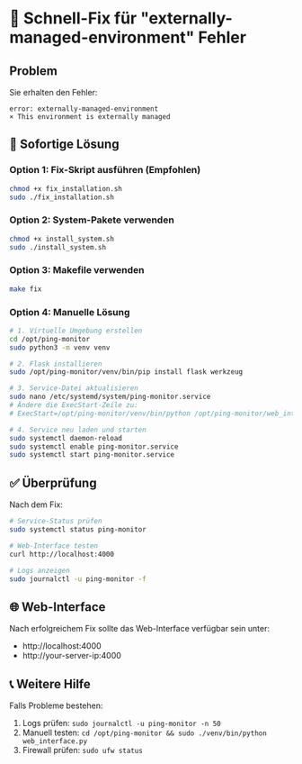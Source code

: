 # 🚨 Schnell-Fix für "externally-managed-environment" Fehler

## Problem
Sie erhalten den Fehler:
```
error: externally-managed-environment
× This environment is externally managed
```

## 🔧 Sofortige Lösung

### Option 1: Fix-Skript ausführen (Empfohlen)
```bash
chmod +x fix_installation.sh
sudo ./fix_installation.sh
```

### Option 2: System-Pakete verwenden
```bash
chmod +x install_system.sh
sudo ./install_system.sh
```

### Option 3: Makefile verwenden
```bash
make fix
```

### Option 4: Manuelle Lösung
```bash
# 1. Virtuelle Umgebung erstellen
cd /opt/ping-monitor
sudo python3 -m venv venv

# 2. Flask installieren
sudo /opt/ping-monitor/venv/bin/pip install flask werkzeug

# 3. Service-Datei aktualisieren
sudo nano /etc/systemd/system/ping-monitor.service
# Ändere die ExecStart-Zeile zu:
# ExecStart=/opt/ping-monitor/venv/bin/python /opt/ping-monitor/web_interface.py

# 4. Service neu laden und starten
sudo systemctl daemon-reload
sudo systemctl enable ping-monitor.service
sudo systemctl start ping-monitor.service
```

## ✅ Überprüfung

Nach dem Fix:
```bash
# Service-Status prüfen
sudo systemctl status ping-monitor

# Web-Interface testen
curl http://localhost:4000

# Logs anzeigen
sudo journalctl -u ping-monitor -f
```

## 🌐 Web-Interface

Nach erfolgreichem Fix sollte das Web-Interface verfügbar sein unter:
- http://localhost:4000
- http://your-server-ip:4000

## 📞 Weitere Hilfe

Falls Probleme bestehen:
1. Logs prüfen: `sudo journalctl -u ping-monitor -n 50`
2. Manuell testen: `cd /opt/ping-monitor && sudo ./venv/bin/python web_interface.py`
3. Firewall prüfen: `sudo ufw status`